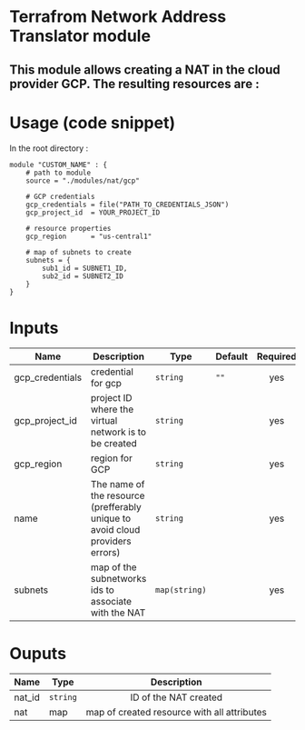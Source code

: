 # Terrafrom Network Address Translator module
This module allows creating a NAT in the cloud provider GCP. The resulting resources are :
- 

# Usage (code snippet)
In the root directory : 

    module "CUSTOM_NAME" : {
        # path to module
        source = "./modules/nat/gcp"
        
        # GCP credentials
        gcp_credentials = file("PATH_TO_CREDENTIALS_JSON")
        gcp_project_id  = YOUR_PROJECT_ID
        
        # resource properties
        gcp_region      = "us-central1"

        # map of subnets to create
        subnets = {
            sub1_id = SUBNET1_ID,
            sub2_id = SUBNET2_ID
        }
    }

# Inputs
| Name | Description | Type | Default | Required |
|------|-------------|------|---------|:--------:|
| gcp_credentials | credential for gcp | `string` | `""` | yes |
| gcp_project_id | project ID where the virtual network is to be created | `string` |  | yes |
| gcp_region | region for GCP | `string` |  | yes |
| name | The name of the resource (prefferably unique to avoid cloud providers errors)  | `string` | | yes |
| subnets | map of the subnetworks ids to associate with the NAT | `map(string)` |  | yes |

# Ouputs
| Name | Type | Description |
|------|-------------|:--------:|
| nat_id | `string` | ID of the NAT created |
| nat | map | map of created resource with all attributes |
